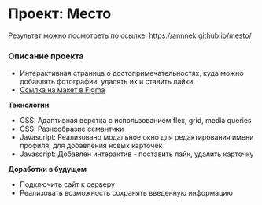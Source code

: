 # Проект: Место

Результат можно посмотреть по ссылке: https://annnek.github.io/mesto/

### Описание проекта

- Интерактивная страница о достопримечательностях, куда можно добавлять фотографии, удалять их и ставить лайки.
- [Ссылка на макет в Figma](https://www.figma.com/file/2cn9N9jSkmxD84oJik7xL7/JavaScript.-Sprint-4?node-id=0%3A1)

**Технологии**

- CSS: Адаптивная верстка с использованием flex, grid, media queries
- CSS: Разнообразие семантики
- Javascript: Реализовано модальное окно для редактирования имени профиля, для добавления новых карточек
- Javascript: Добавлен интерактив - поставить лайк, удалить карточку

**Доработки в будущем**

- Подключить сайт к серверу
- Реализовать возможность сохранять введенную информацию
